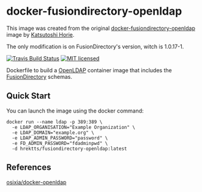 # docker-fusiondirectory-openldap

This image was created from the original [docker-fusiondirectory-openldap](https://github.com/hrektts/docker-fusiondirectory-openldap) image by [Katsutoshi Horie](https://github.com/hrektts).

The only modification is on FusionDirectory's version, witch is 1.0.17-1.

[![Travis Build Status](https://travis-ci.org/hrektts/docker-fusiondirectory-openldap.svg?branch=master)](https://travis-ci.org/hrektts/docker-fusiondirectory-openldap)
[![MIT licensed](https://img.shields.io/badge/license-MIT-blue.svg)](./LICENSE)

Dockerfile to build a [OpenLDAP](http://www.openldap.org/) container image that
includes the [FusionDirectory](https://www.fusiondirectory.org/) schemas.

## Quick Start

You can launch the image using the docker command:

``` shell
docker run --name ldap -p 389:389 \
  -e LDAP_ORGANISATION="Example Organization" \
  -e LDAP_DOMAIN="example.org" \
  -e LDAP_ADMIN_PASSWORD="password" \
  -e FD_ADMIN_PASSWORD="fdadminpwd" \
  -d hrektts/fusiondirectory-openldap:latest
```

## References

[osixia/docker-openldap](https://github.com/osixia/docker-openldap)
